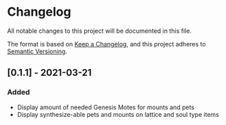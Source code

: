 # Changelog
All notable changes to this project will be documented in this file.

The format is based on [Keep a Changelog](https://keepachangelog.com/en/1.0.0/),
and this project adheres to [Semantic Versioning](https://semver.org/spec/v2.0.0.html).

## [0.1.1] - 2021-03-21
### Added
 - Display amount of needed Genesis Motes for mounts and pets
 - Display synthesize-able pets and mounts on lattice and soul type items
